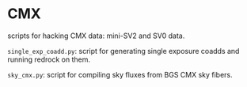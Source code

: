 # CMX 
scripts for hacking CMX data: mini-SV2 and SV0 data. 


`single_exp_coadd.py`: script for generating single exposure coadds and running
redrock on them. 

`sky_cmx.py`: script for compiling sky fluxes from BGS CMX sky fibers. 

